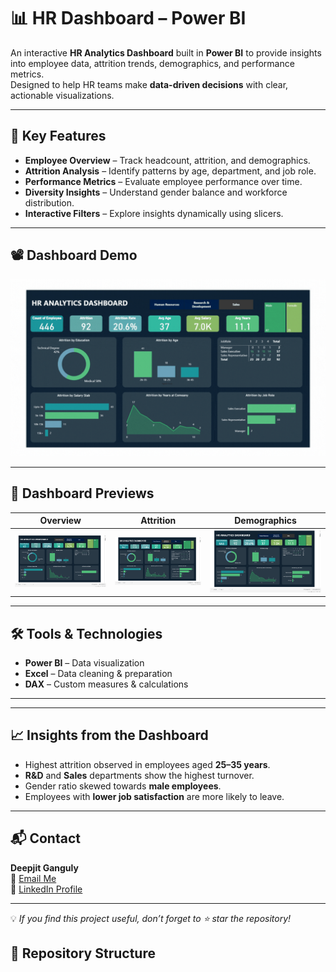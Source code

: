 # 📊 HR Dashboard – Power BI

An interactive **HR Analytics Dashboard** built in **Power BI** to provide insights into employee data, attrition trends, demographics, and performance metrics.  
Designed to help HR teams make **data-driven decisions** with clear, actionable visualizations.

---

## 🚀 Key Features
- **Employee Overview** – Track headcount, attrition, and demographics.
- **Attrition Analysis** – Identify patterns by age, department, and job role.
- **Performance Metrics** – Evaluate employee performance over time.
- **Diversity Insights** – Understand gender balance and workforce distribution.
- **Interactive Filters** – Explore insights dynamically using slicers.

---

## 📽️ Dashboard Demo
![Dashboard Demo](https://github.com/deepjit07/HR_Dashboard/blob/main/Images/HR%20management%20-%20Power%20BI%20-%20Google%20Chrome%202025-08-12%2021-06-24.mp4.gif)

---

## 📸 Dashboard Previews
| Overview | Attrition | Demographics |
|----------|-----------|--------------|
| ![Overview](https://github.com/deepjit07/HR_Dashboard/blob/main/Images/Screenshot%20(66).png) | ![Attrition](https://github.com/deepjit07/HR_Dashboard/blob/main/Images/Screenshot%20(67).png) | ![Demographics](https://github.com/deepjit07/HR_Dashboard/blob/main/Images/Screenshot%20(68).png) |

---

## 🛠️ Tools & Technologies
- **Power BI** – Data visualization
- **Excel** – Data cleaning & preparation
- **DAX** – Custom measures & calculations

---


---

## 📈 Insights from the Dashboard
- Highest attrition observed in employees aged **25–35 years**.
- **R&D** and **Sales** departments show the highest turnover.
- Gender ratio skewed towards **male employees**.
- Employees with **lower job satisfaction** are more likely to leave.

---

## 📬 Contact
**Deepjit Ganguly**  
📧 [Email Me](mailto:your-email@example.com)  
🔗 [LinkedIn Profile](https://www.linkedin.com/in/deepjit-ganguly/)  

---
💡 *If you find this project useful, don’t forget to ⭐ star the repository!*


## 📂 Repository Structure
